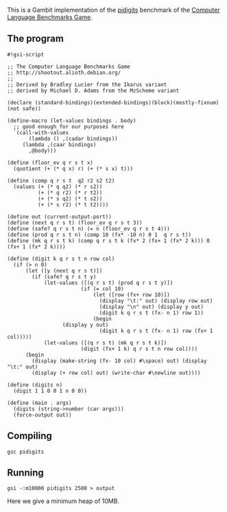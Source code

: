 This is a Gambit implementation of the
[pidigits](http://shootout.alioth.debian.org/gp4sandbox/benchmark.php?test=pidigits&lang=all)
benchmark of the [Computer Language Benchmarks
Game](Programming%20language%20shootout.md).

## The program

    #!gsi-script
    
    ;; The Computer Language Benchmarks Game
    ;; http://shootout.alioth.debian.org/
    ;;
    ;; Derived by Bradley Lucier from the Ikarus variant
    ;; derived by Michael D. Adams from the MzScheme variant
    
    (declare (standard-bindings)(extended-bindings)(block)(mostly-fixnum)(not safe))
    
    (define-macro (let-values bindings . body)
      ;; good enough for our purposes here
      `(call-with-values
           (lambda () ,(cadar bindings))
         (lambda ,(caar bindings)
           ,@body)))
    
    (define (floor_ev q r s t x)
      (quotient (+ (* q x) r) (+ (* s x) t)))
    
    (define (comp q r s t  q2 r2 s2 t2)
      (values (+ (* q q2) (* r s2))
              (+ (* q r2) (* r t2))
              (+ (* s q2) (* t s2))
              (+ (* s r2) (* t t2))))
    
    (define out (current-output-port))
    (define (next q r s t) (floor_ev q r s t 3))
    (define (safe? q r s t n) (= n (floor_ev q r s t 4)))
    (define (prod q r s t n) (comp 10 (fx* -10 n) 0 1  q r s t))
    (define (mk q r s t k) (comp q r s t k (fx* 2 (fx+ 1 (fx* 2 k))) 0 (fx+ 1 (fx* 2 k))))
    
    (define (digit k q r s t n row col)
      (if (> n 0)
          (let ([y (next q r s t)])
            (if (safe? q r s t y)
                (let-values ([(q r s t) (prod q r s t y)])
                            (if (= col 10)
                                (let ([row (fx+ row 10)])
                                  (display "\t:" out) (display row out)
                                  (display "\n" out) (display y out)
                                  (digit k q r s t (fx- n 1) row 1))
                                (begin
                      (display y out)
                                  (digit k q r s t (fx- n 1) row (fx+ 1 col)))))
                (let-values ([(q r s t) (mk q r s t k)])
                            (digit (fx+ 1 k) q r s t n row col))))
          (begin
            (display (make-string (fx- 10 col) #\space) out) (display "\t:" out)
            (display (+ row col) out) (write-char #\newline out))))
    
    (define (digits n)
      (digit 1 1 0 0 1 n 0 0))
    
    (define (main . args)
      (digits (string->number (car args)))
      (force-output out))

## Compiling

    gsc pidigits

## Running

    gsi -:m10000 pidigits 2500 > output

Here we give a minimum heap of 10MB.
